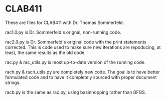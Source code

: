 # CLAB411

These are files for CLAB411 with Dr. Thomas Sommerfeld.

rac1.0.py is Dr. Sommerfeld's orignal, non-running code.

rac2.0.py is Dr. Sommerfeld's original code with the print statements corrected. This is code used to make sure new iterations are repoducing, at least, the same results as the old code.

rac.py & rac_utils.py is most up-to-date version of the running code.

rach.py & rach_utils.py are completely new code. The goal is to have better formulated code and to have it completely sourced with proper document strings.

racb.py is the same as rac.py, using basinhopping rather than BFGS.
